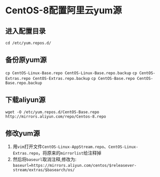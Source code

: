 # CentOS-8配置阿里云yum源

## 进入配置目录
 `cd /etc/yum.repos.d/`

## 备份原yum源
 `cp CentOS-Linux-Base.repo CentOS-Linux-Base.repo.backup`
 `cp CentOS-Extras.repo CentOS-Extras.repo.backup`
 `cp CentOS-Base.repo CentOS-Base.repo.backup`

## 下载aliyun源
 `wget -O /etc/yum.repos.d/CentOS-Base.repo http://mirrors.aliyun.com/repo/Centos-8.repo`
 
## 修改yum源
 1. 用`vim`打开文件`CentOS-Linux-AppStream.repo`、`CentOS-Linux-Extras.repo`，将原来的`mirrorlist`给注释掉  
 2. 然后将`baseurl`取消注释,修改为:
  `baseurl=https://mirrors.aliyun.com/centos/$releasever-stream/extras/$basearch/os/`